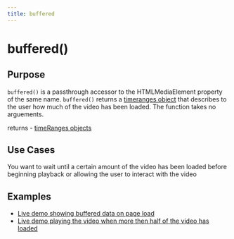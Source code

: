 ```yaml
---
title: buffered
---
```

# buffered() #

## Purpose ##

`buffered()` is a passthrough accessor to the HTMLMediaElement property of the same name. `buffered()` returns a [timeranges object](http://www.w3.org/TR/html5/video.html#normalized-timeranges-object) that describes to the user how much of the video has been loaded.  The function takes no arguements.

 returns - [timeRanges objects](http://www.w3.org/TR/html5/video.html#normalized-timeranges-object)

## Use Cases ##

You want to wait until a certain amount of the video has been loaded before beginning playback or allowing the user to interact with the video

## Examples ##

* [Live demo showing buffered data on page load](http://jsfiddle.net/popcornjs/LmeLN/)
* [Live demo playing the video when more then half of the video has loaded](http://jsfiddle.net/popcornjs/QRSZE/1/)
